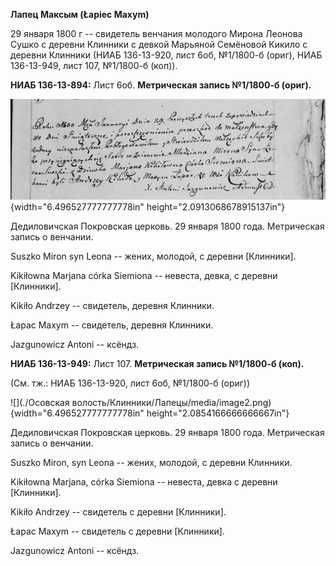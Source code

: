**Лапец Максым (Łapiec Maxym)**

29 января 1800 г -- свидетель венчания молодого Мирона Леонова Сушко с
деревни Клинники с девкой Марьяной Семёновой Кикило с деревни Клинники
(НИАБ 136-13-920, лист 6об, №1/1800-б (ориг), НИАБ 136-13-949, лист 107,
№1/1800-б (коп)).

**НИАБ 136-13-894:** Лист 6об. **Метрическая запись №1/1800-б (ориг).**

![](./media/8419eecbb501247a17a923299c4aa4aaf19a5a6d.png){width="6.496527777777778in"
height="2.0913068678915137in"}

Дедиловичская Покровская церковь. 29 января 1800 года. Метрическая
запись о венчании.

Suszko Miron syn Leona -- жених, молодой, с деревни \[Клинники\].

Kikiłowna Marjana córka Siemiona -- невеста, девка, с деревни
\[Клинники\].

Kikiło Andrzey -- свидетель, деревня Клинники.

Łapac Maxym -- свидетель, деревня Клинники.

Jazgunowicz Antoni -- ксёндз.

**НИАБ 136-13-949:** Лист 107. **Метрическая запись №1/1800-б (коп).**

(См. тж.: НИАБ 136-13-920, лист 6об, №1/1800-б (ориг))

![](./Осовская волость/Клинники/Лапецы/media/image2.png){width="6.496527777777778in"
height="2.0854166666666667in"}

Дедиловичская Покровская церковь. 29 января 1800 года. Метрическая
запись о венчании.

Suszko Miron, syn Leona -- жених, молодой, с деревни Клинники.

Kikiłowna Marjana, córka Siemiona -- невеста, девка с деревни
\[Клинники\].

Kikiło Andrzey -- свидетель с деревни \[Клинники\].

Łapac Maxym -- свидетель с деревни \[Клинники\].

Jazgunowicz Antoni -- ксёндз.
